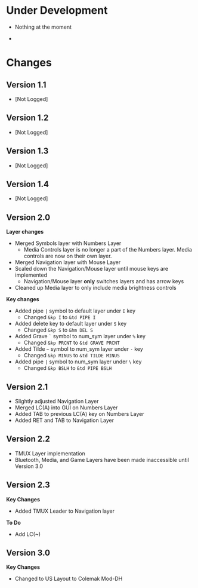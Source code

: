 # Under Development
- Nothing at the moment

-

# Changes
## Version 1.1
- [Not Logged]


## Version 1.2
- [Not Logged]


## Version 1.3
- [Not Logged]


## Version 1.4
- [Not Logged]


## Version 2.0
**Layer changes**

- Merged Symbols layer with Numbers Layer
	- Media Controls layer is no longer a part of the Numbers layer. Media controls are now on their own layer.
- Merged Navigation layer with Mouse Layer
- Scaled down the Navigation/Mouse layer until mouse keys are implemented
	- Navigation/Mouse layer **only** switches layers and has arrow keys
- Cleaned up Media layer to only include media brightness controls

**Key changes**

- Added pipe ` | ` symbol to default layer under ` I ` key
	- Changed ` &kp I ` to ` &td PIPE I `
- Added delete key to default layer under ` S ` key
	- Changed ` &kp S ` to ` &hm DEL S `
- Added Grave `` ` `` symbol to num_sym layer under ` % ` key
	- Changed ` &kp PRCNT ` to ` &td GRAVE PRCNT `
- Added Tilde ` ~ ` symbol to num_sym layer under ` - ` key
	- Changed ` &kp MINUS ` to ` &td TILDE MINUS `
- Added pipe ` | ` symbol to num_sym layer under ` \ ` key
	- Changed ` &kp BSLH ` to ` &td PIPE BSLH `


## Version 2.1
- Slightly adjusted Navigation Layer
- Merged LC(A) into GUI on Numbers Layer
- Added TAB to previous LC(A) key on Numbers Layer
- Added RET and TAB to Navigation Layer


## Version 2.2
- TMUX Layer implementation
- Bluetooth, Media, and Game Layers have been made inaccessible until Version 3.0


## Version 2.3
**Key Changes**

- Added TMUX Leader to Navigation layer

**To Do**

- Add LC(~)


## Version 3.0
**Key Changes**

- Changed to US Layout to Colemak Mod-DH
